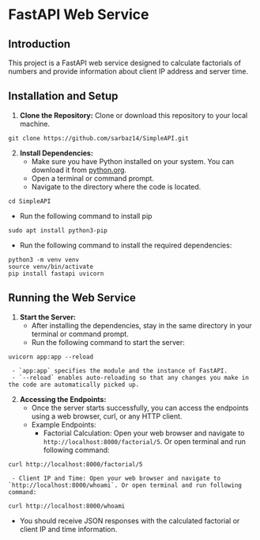 # FastAPI Web Service

## Introduction
This project is a FastAPI web service designed to calculate factorials of numbers and provide information about client IP address and server time.

## Installation and Setup
1. **Clone the Repository:**
   Clone or download this repository to your local machine.
```
git clone https://github.com/sarbaz14/SimpleAPI.git
```

2. **Install Dependencies:**
   - Make sure you have Python installed on your system. You can download it from [python.org](https://www.python.org/downloads/).
   - Open a terminal or command prompt.
   - Navigate to the directory where the code is located.
```
cd SimpleAPI
```
   
   - Run the following command to install pip
```
sudo apt install python3-pip
```

   - Run the following command to install the required dependencies:
```
python3 -m venv venv
source venv/bin/activate
pip install fastapi uvicorn
```

## Running the Web Service
1. **Start the Server:**
   - After installing the dependencies, stay in the same directory in your terminal or command prompt.
   - Run the following command to start the server:
```
uvicorn app:app --reload
```
     - `app:app` specifies the module and the instance of FastAPI.
     - `--reload` enables auto-reloading so that any changes you make in the code are automatically picked up.

2. **Accessing the Endpoints:**
   - Once the server starts successfully, you can access the endpoints using a web browser, curl, or any HTTP client.
   - Example Endpoints:
     - Factorial Calculation: Open your web browser and navigate to `http://localhost:8000/factorial/5`. Or open terminal and run following command:
```
curl http://localhost:8000/factorial/5
```
     - Client IP and Time: Open your web browser and navigate to `http://localhost:8000/whoami`. Or open terminal and run following command:
```
curl http://localhost:8000/whoami
```

   - You should receive JSON responses with the calculated factorial or client IP and time information.
